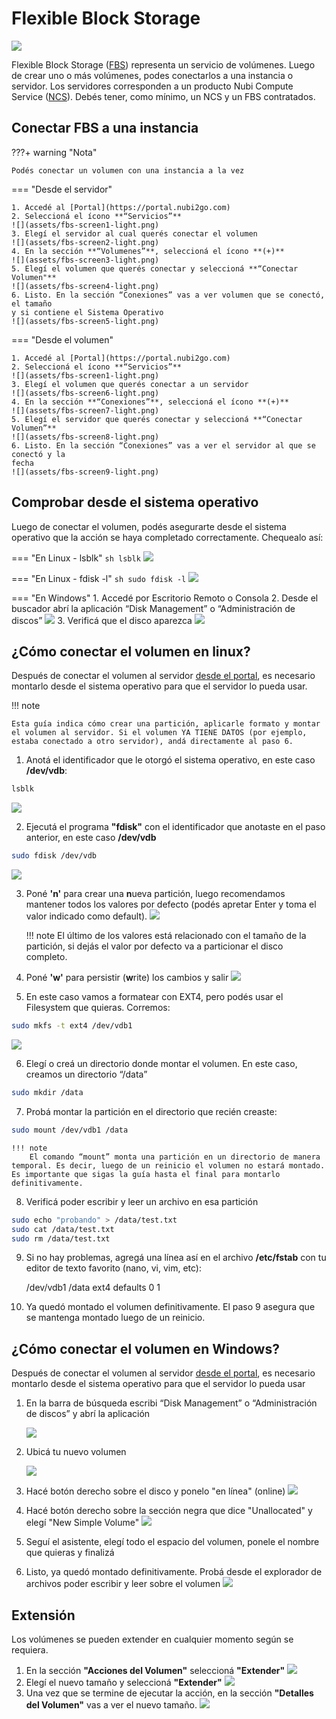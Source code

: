 # Flexible Block Storage
![](https://www.nubi2go.com/static/158cc744759df54cd864611bad92b7b5/8aba8/flexible-block_storage_icon.webp)

Flexible Block Storage ([FBS](https://nubi2go.com/services/flexible_block_storage)) representa un servicio de volúmenes. Luego de crear uno o más volúmenes, podes conectarlos a una instancia o servidor. Los servidores corresponden a un producto Nubi Compute Service ([NCS](https://nubi2go.com/services/nubi_compute_service)). 
Debés tener, como mínimo, un NCS y un FBS contratados.

## Conectar FBS a una instancia

???+ warning "Nota"

	Podés conectar un volumen con una instancia a la vez


=== "Desde el servidor"

	1. Accedé al [Portal](https://portal.nubi2go.com)
	2. Seleccioná el ícono **“Servicios”**
	![](assets/fbs-screen1-light.png)
	3. Elegí el servidor al cual querés conectar el volumen
	![](assets/fbs-screen2-light.png)
	4. En la sección **“Volumenes”**, seleccioná el ícono **(+)**
	![](assets/fbs-screen3-light.png)
	5. Elegí el volumen que querés conectar y seleccioná **“Conectar Volumen"**
	![](assets/fbs-screen4-light.png)
	6. Listo. En la sección “Conexiones” vas a ver volumen que se conectó, el tamaño   
	y si contiene el Sistema Operativo
	![](assets/fbs-screen5-light.png)

=== "Desde el volumen"

	1. Accedé al [Portal](https://portal.nubi2go.com)
	2. Seleccioná el ícono **“Servicios”**
	![](assets/fbs-screen1-light.png)
	3. Elegí el volumen que querés conectar a un servidor
	![](assets/fbs-screen6-light.png)
	4. En la sección **“Conexiones”**, seleccioná el ícono **(+)**
	![](assets/fbs-screen7-light.png)
	5. Elegí el servidor que querés conectar y seleccioná **“Conectar Volumen”**
	![](assets/fbs-screen8-light.png)
	6. Listo. En la sección “Conexiones” vas a ver el servidor al que se conectó y la   
	fecha
	![](assets/fbs-screen9-light.png)

## Comprobar desde el sistema operativo
Luego de conectar el volumen, podés asegurarte desde el sistema operativo que la acción se haya completado correctamente. Chequealo así:

=== "En Linux - lsblk"
	``` sh
	lsblk
	```
	![](assets/fbs-screen10.png)

=== "En Linux - fdisk -l"
	``` sh
	sudo fdisk -l
	```
	![](assets/fbs-screen11.png)

=== "En Windows"
	1. Accedé por Escritorio Remoto o Consola
	2. Desde el buscador abrí la aplicación “Disk Management” o 
	“Administración de discos”
	![](assets/fbs-screen12.png)
	3. Verificá que el disco aparezca
	![](assets/fbs-screen13.png)

        
## ¿Cómo conectar el volumen en linux?
Después de conectar el volumen al servidor [desde el portal](#conectar-fbs-a-una-instancia), es necesario montarlo desde el sistema operativo para que el servidor lo pueda usar.

!!! note

	Esta guía indica cómo crear una partición, aplicarle formato y montar el volumen al servidor. Si el volumen YA TIENE DATOS (por ejemplo, estaba conectado a otro servidor), andá directamente al paso 6.


1. Anotá el identificador que le otorgó el sistema operativo, en este caso **/dev/vdb**:
```sh
lsblk
```
![](assets/fbs-screen10.png)


2. Ejecutá el programa **"fdisk"** con el identificador que anotaste en el paso anterior, en este caso **/dev/vdb**
```sh
sudo fdisk /dev/vdb
```
![](assets/fbs-screen14.png)

3. Poné **'n'** para crear una **n**ueva partición, luego recomendamos mantener todos los valores por defecto (podés apretar Enter y toma el valor indicado como default).
![](assets/fbs-screen15.png)

    !!! note
	    El último de los valores está relacionado con el tamaño de la partición, si dejás el valor por defecto va a particionar el disco completo.

4. Poné **'w'** para persistir (**w**rite) los cambios y salir
![](assets/fbs-screen16.png)

5. En este caso vamos a formatear con EXT4, pero podés usar el Filesystem que quieras. Corremos:
```sh
sudo mkfs -t ext4 /dev/vdb1
```
![](assets/fbs-screen17.png)

6. Elegí o creá un directorio donde montar el volumen. En este caso, creamos un directorio “/data”
```sh
sudo mkdir /data
```

7. Probá montar la partición en el directorio que recién creaste:
```sh
sudo mount /dev/vdb1 /data
```

    !!! note
	    El comando “mount” monta una partición en un directorio de manera temporal. Es decir, luego de un reinicio el volumen no estará montado. Es importante que sigas la guía hasta el final para montarlo definitivamente. 

8. Verificá poder escribir y leer un archivo en esa partición
```sh
sudo echo "probando" > /data/test.txt
sudo cat /data/test.txt
sudo rm /data/test.txt
```

9. Si no hay problemas, agregá una línea así en el archivo **/etc/fstab** con tu editor de texto favorito (nano, vi, vim, etc):

    /dev/vdb1      /data            ext4      defaults    0     1


10. Ya quedó montado el volumen definitivamente. El paso 9 asegura que se mantenga montado luego de un reinicio. 

## ¿Cómo conectar el volumen en Windows?
Después de conectar el volumen al servidor [desde el portal](#conectar-fbs-a-una-instancia), es necesario montarlo desde el sistema operativo para que el servidor lo pueda usar

1. En la barra de búsqueda escribi “Disk Management” o “Administración de discos” y abrí la aplicación

    ![](assets/fbs-screen12.png)

2. Ubicá tu nuevo volumen

    ![](assets/fbs-screen13.png)

3. Hacé botón derecho sobre el disco y ponelo "en línea" (online)
    ![](assets/fbs-screen18.png)

4. Hacé botón derecho sobre la sección negra que dice "Unallocated" y elegí "New Simple Volume"
    ![](assets/fbs-screen19.png)

5. Seguí el asistente, elegí todo el espacio del volumen, ponele el nombre que quieras y finalizá

6. Listo, ya quedó montado definitivamente. Probá desde el explorador de archivos poder escribir y leer sobre el volumen
    ![](assets/fbs-screen20.png)

## Extensión
Los volúmenes se pueden extender en cualquier momento según se requiera.

1. En la sección **"Acciones del Volumen"** seleccioná **"Extender"**
   ![](assets/fbs-screen21-light.png)
2. Elegí el nuevo tamaño y seleccioná **"Extender"**
   ![](assets/fbs-screen22-light.png)
3. Una vez que se termine de ejecutar la acción, en la sección **"Detalles del Volumen"** vas a ver el nuevo tamaño.
   ![](assets/fbs-screen23-light.png)